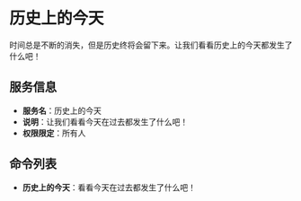 # 历史上的今天
时间总是不断的消失，但是历史终将会留下来。让我们看看历史上的今天都发生了什么吧！

## 服务信息
- **服务名**：历史上的今天
- **说明**：让我们看看今天在过去都发生了什么吧！
- **权限限定**：所有人

## 命令列表
- **历史上的今天**：看看今天在过去都发生了什么吧！